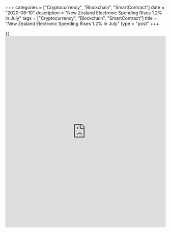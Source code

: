 +++
categories = ["Cryptocurrency", "Blockchain", "SmartContract"]
date = "2020-08-10"
description = "New Zealand Electronic Spending Rises 1.2% In July"
tags = ["Cryptocurrency", "Blockchain", "SmartContract"]
title = "New Zealand Electronic Spending Rises 1.2% In July"
type = "post"
+++

{{<iframe id="large-banner" src="https://www.bounty.group/#slide=13.0" width="100%" height="600" scrolling="no" style="border: 0px solid rgb(216, 221, 230); border-radius: 3px;">}}

The total value of credit card spending in New Zealand added a
seasonally adjusted 1.2 percent on month in June (1.1 percent
unadjusted), Statistics New Zealand said on Tuesday.

That was well shy of expectations for a gain of 13.8 percent following
the 16.3 percent jump in June.

On a yearly basis, credit card spending climbed 11.4 percent after
rising 8.0 percent in the previous month.

"For a third consecutive month, card spending on the long-lasting goods
(durables) remained at higher levels than last year, after falling
sharply during April's COVID-19 lockdown when stores were shut," retail
statistics manager Kathy Hicks said.

Spending in the retail industries was up 11 percent on year or NZ$610
million, while spending in the core retail industries (which excludes
the automotive industry) climbed an annual 13 percent or NZ$616 million.

By industry, the movements were: durables, up NZ$259 million (20
percent); consumables, up NZ$245 million (12 percent); hospitality, up
NZ$62 million (5.9 percent); apparel, up NZ$49 million (17 percent);
motor vehicles (excluding fuel), up NZ$38 million (21 percent); and
fuel, down NZ$44 million (7.9 percent).

The total value of electronic card spending, including the two non-
retail categories (services and other non-retail) was up NZ$474 million
(6.3 percent) compared with July 2019.

The non-retail (excluding services) category was down NZ$161 million
(8.6 percent). This category includes medical and other [health][1] care
services; travel and tour arrangement services; postal and courier
delivery services; and other non-retail industries.

The services category was up NZ$25 million (7.8 percent). This category
includes repair and maintenance and personal care, funeral, and other
personal services.

Cardholders made 160 million transactions across all industries in July
2020, with an average value of NZ$50 per transaction. The total amount
spent using electronic cards was NZ$8 billion.

For comments and feedback [contact](https://www.playgroundfx.com/contact/): editorial@rtt[news](https://www.letsplayfx.com/blog/forex-news-website/).com

[Economic News][2]

 **What parts of the world are seeing the best (and worst) economic
performances lately? Click[here][3] to check out our [Econ Scorecard][3]
and find out! See up-to-the-moment [ranking](https://www.playgroundfx.com/blog/crypto-exchange-ranking/)s for the best and worst
performers in [GDP][3], [unemployment rate][4], [inflation][5] and much
more.**

   1. www.rtt[news](https://www.letsplayfx.com/blog/forex-news-website/).com/Content/Health.aspx
   2. www.rtt[news](https://www.letsplayfx.com/blog/forex-news-website/).com/Content/EconomicNews.aspx
   3. www.rtt[news](https://www.letsplayfx.com/blog/forex-news-website/).com/economic-scorecard/world-rank/GDP/highest-performance.aspx
   4. www.rtt[news](https://www.letsplayfx.com/blog/forex-news-website/).com/economic-scorecard/world-rank/unemployment-rate/lowest-performance.aspx
   5. www.rtt[news](https://www.letsplayfx.com/blog/forex-news-website/).com/economic-scorecard/world-rank/CPI/highest-performance.aspx